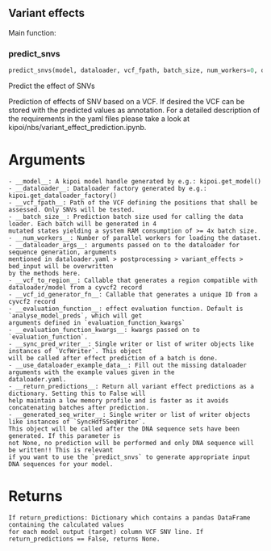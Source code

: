 ## Variant effects

Main function:

### predict_snvs


```python
predict_snvs(model, dataloader, vcf_fpath, batch_size, num_workers=0, dataloader_args=None, vcf_to_region=None, vcf_id_generator_fn=<function default_vcf_id_gen at 0x7fbe677cba60>, evaluation_function=<function analyse_model_preds at 0x7fbe677adae8>, evaluation_function_kwargs={'diff_types': {'logit': <kipoi.postprocessing.variant_effects.Logit object at 0x7fbe67312278>}}, sync_pred_writer=None, use_dataloader_example_data=False, return_predictions=False, generated_seq_writer=None)
```


Predict the effect of SNVs

Prediction of effects of SNV based on a VCF. If desired the VCF can be stored with the predicted values as
annotation. For a detailed description of the requirements in the yaml files please take a look at
kipoi/nbs/variant_effect_prediction.ipynb.

# Arguments
	- __model__: A kipoi model handle generated by e.g.: kipoi.get_model()
	- __dataloader__: Dataloader factory generated by e.g.: kipoi.get_dataloader_factory()
	- __vcf_fpath__: Path of the VCF defining the positions that shall be assessed. Only SNVs will be tested.
	- __batch_size__: Prediction batch size used for calling the data loader. Each batch will be generated in 4
	mutated states yielding a system RAM consumption of >= 4x batch size.
	- __num_workers__: Number of parallel workers for loading the dataset.
	- __dataloader_args__: arguments passed on to the dataloader for sequence generation, arguments
	mentioned in dataloader.yaml > postprocessing > variant_effects > bed_input will be overwritten
	by the methods here.
	- __vcf_to_region__: Callable that generates a region compatible with dataloader/model from a cyvcf2 record
	- __vcf_id_generator_fn__: Callable that generates a unique ID from a cyvcf2 record
	- __evaluation_function__: effect evaluation function. Default is `analyse_model_preds`, which will get
	arguments defined in `evaluation_function_kwargs`
	- __evaluation_function_kwargs__: kwargs passed on to `evaluation_function`.
	- __sync_pred_writer__: Single writer or list of writer objects like instances of `VcfWriter`. This object
	will be called after effect prediction of a batch is done.
	- __use_dataloader_example_data__: Fill out the missing dataloader arguments with the example values given in the
	dataloader.yaml.
	- __return_predictions__: Return all variant effect predictions as a dictionary. Setting this to False will
	help maintain a low memory profile and is faster as it avoids concatenating batches after prediction.
	- __generated_seq_writer__: Single writer or list of writer objects like instances of `SyncHdf5SeqWriter`.
	This object will be called after the DNA sequence sets have been generated. If this parameter is
	not None, no prediction will be performed and only DNA sequence will be written!! This is relevant
	if you want to use the `predict_snvs` to generate appropriate input DNA sequences for your model.

# Returns
	If return_predictions: Dictionary which contains a pandas DataFrame containing the calculated values
	for each model output (target) column VCF SNV line. If return_predictions == False, returns None.

